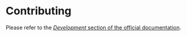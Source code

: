 # Contributing

Please refer to the
[*Development* section of the official documentation](https://gridcal.readthedocs.io/en/latest/development.html).

